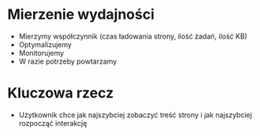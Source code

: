 # Mierzenie wydajności

- Mierzymy współczynnik (czas ładowania strony, ilość żadań, ilość KB)
- Optymalizujemy
- Monitorujemy
- W razie potrzeby powtarzamy

# Kluczowa rzecz

- Użytkownik chce jak najszybciej zobaczyć treść strony i jak najszybciej rozpocząć interakcję